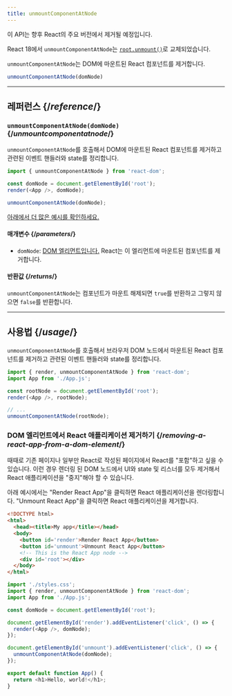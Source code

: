 ```yaml
---
title: unmountComponentAtNode
---
```


<Deprecated>

이 API는 향후 React의 주요 버전에서 제거될 예정입니다.

React 18에서 `unmountComponentAtNode`는 [`root.unmount()`](/reference/react-dom/client/createRoot#root-unmount)로 교체되었습니다.

</Deprecated>

<Intro>

`unmountComponentAtNode`는 DOM에 마운트된 React 컴포넌트를 제거합니다.

```js
unmountComponentAtNode(domNode)
```

</Intro>

<InlineToc />

---

## 레퍼런스 {/*reference*/}

### `unmountComponentAtNode(domNode)` {/*unmountcomponentatnode*/}

`unmountComponentAtNode`를 호출해서 DOM에 마운트된 React 컴포넌트를 제거하고 관련된 이벤트 핸들러와 state를 정리합니다.

```js
import { unmountComponentAtNode } from 'react-dom';

const domNode = document.getElementById('root');
render(<App />, domNode);

unmountComponentAtNode(domNode);
```

[아래에서 더 많은 예시를 확인하세요.](#usage)

#### 매개변수 {/*parameters*/}

* `domNode`: [DOM 엘리먼트입니다.](https://developer.mozilla.org/en-US/docs/Web/API/Element) React는 이 엘리먼트에 마운트된 컴포넌트를 제거합니다.

#### 반환값 {/*returns*/}

`unmountComponentAtNode`는 컴포넌트가 마운트 해제되면 `true`를 반환하고 그렇지 않으면 `false`를 반환합니다.

---

## 사용법 {/*usage*/}

`unmountComponentAtNode`를 호출해서 <CodeStep step={2}>브라우저 DOM 노드</CodeStep>에서 <CodeStep step={1}>마운트된 React 컴포넌트</CodeStep>를 제거하고 관련된 이벤트 핸들러와 state를 정리합니다.

```js [[1, 5, "<App />"], [2, 5, "rootNode"], [2, 8, "rootNode"]]
import { render, unmountComponentAtNode } from 'react-dom';
import App from './App.js';

const rootNode = document.getElementById('root');
render(<App />, rootNode);

// ...
unmountComponentAtNode(rootNode);
```

### DOM 엘리먼트에서 React 애플리케이션 제거하기 {/*removing-a-react-app-from-a-dom-element*/}

때때로 기존 페이지나 일부만 React로 작성된 페이지에서 React를 "포함"하고 싶을 수 있습니다. 이런 경우 렌더링 된 DOM 노드에서 UI와 state 및 리스너를 모두 제거해서 React 애플리케이션을 "중지"해야 할 수 있습니다.

아래 예시에서는 "Render React App"을 클릭하면 React 애플리케이션을 렌더링합니다. "Unmount React App"을 클릭하면 React 애플리케이션을 제거합니다.

<Sandpack>

```html index.html
<!DOCTYPE html>
<html>
  <head><title>My app</title></head>
  <body>
    <button id='render'>Render React App</button>
    <button id='unmount'>Unmount React App</button>
    <!-- This is the React App node -->
    <div id='root'></div>
  </body>
</html>
```

```js src/index.js active
import './styles.css';
import { render, unmountComponentAtNode } from 'react-dom';
import App from './App.js';

const domNode = document.getElementById('root');

document.getElementById('render').addEventListener('click', () => {
  render(<App />, domNode);
});

document.getElementById('unmount').addEventListener('click', () => {
  unmountComponentAtNode(domNode);
});
```

```js src/App.js
export default function App() {
  return <h1>Hello, world!</h1>;
}
```

</Sandpack>
